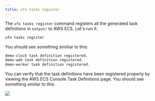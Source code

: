 ```yaml
---
title: ufo tasks register
---
```


The `ufo tasks register` command registers all the generated task definitions in `output/` to AWS ECS. Let's run it:

```sh
ufo tasks register
```

You should see something similiar to this:

```sh
demo-clock task definition registered.
demo-web task definition registered.
demo-worker task definition registered.
```

You can verify that the task definitions have been registered properly by viewing the AWS ECS Console Task Definitions page.  You should see something similar to this:

<img src="/img/tutorials/ecs-console-task-definitions.png" class="doc-photo" />